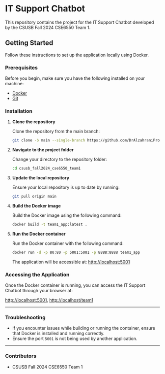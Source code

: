 # IT Support Chatbot

This repository contains the project for the IT Support Chatbot developed by the CSUSB Fall 2024 CSE6550 Team 1.

## Getting Started

Follow these instructions to set up the application locally using Docker.

### Prerequisites

Before you begin, make sure you have the following installed on your machine:

- [Docker](https://www.docker.com/get-started)
- [Git](https://git-scm.com/downloads)

### Installation

1. **Clone the repository**

   Clone the repository from the main branch:

   ```bash
   git clone -b main --single-branch https://github.com/DrAlzahraniProjects/csusb_fall2024_cse6550_team1.git
   ```

2. **Navigate to the project folder**

   Change your directory to the repository folder:

   ```bash
   cd csusb_fall2024_cse6550_team1
   ```

3. **Update the local repository**

   Ensure your local repository is up to date by running:

   ```bash
   git pull origin main
   ```
   
4. **Build the Docker image**

   Build the Docker image using the following command:

   ```bash
   docker build -t team1_app:latest .
   ```

5. **Run the Docker container**

   Run the Docker container with the following command:

   ```bash
   docker run -d -p 80:80 -p 5001:5001 -p 8888:8888 team1_app
   ```

   The application will be accessible at: [http://localhost:5001](http://localhost:5001)

### Accessing the Application

Once the Docker container is running, you can access the IT Support Chatbot through your browser at:

[http://localhost:5001](http://localhost:5001), [http://localhost/team1](http://localhost/team1/)

---

### Troubleshooting

- If you encounter issues while building or running the container, ensure that Docker is installed and running correctly.
- Ensure the port `5001` is not being used by another application.

---

### Contributors

- CSUSB Fall 2024 CSE6550 Team 1

